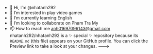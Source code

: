 - 👋 Hi, I’m @nhatanh292
- 👀 I’m interested in play video games
- 🌱 I’m currently learning English
- 💞️ I’m looking to collaborate on Pham Tra My
- 📫 How to reach me anh01697096143@gmail.com
nhatanh292/nhatanh292 is a ✨ special ✨ repository because its `README.md` (this file) appears on your GitHub profile.
You can click the Preview link to take a look at your changes.
--->
